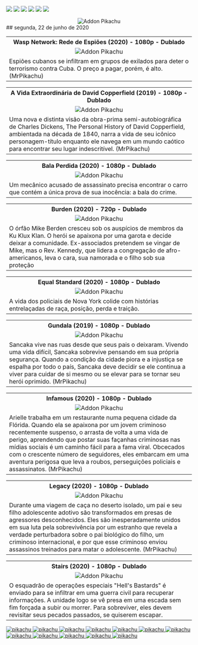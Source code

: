 <!--Copias não serão toleradas-->

 [![](https://tinyurl.com/ydcxhx7f)](http://bit.ly/repokachu) [![](https://tinyurl.com/ybaflaxt)](https://vkodi.net/repo/) [![](https://tinyurl.com/ybcutyjq)](http://bit.ly/zipikachu) [![](https://tinyurl.com/yckqgysp)](https://linktr.ee/addonpikachu) [![](https://tinyurl.com/ybja3588)](https://tinyurl.com/grupopikachu) [![](https://tinyurl.com/y83so6xr)](https://t.me/addonpikachu)  
 <div align="center"><img src="https://tinyurl.com/ycgwmb3x" alt="Addon Pikachu"></div>
## segunda, 22 de junho de 2020
<table style="width:100%"><tr><th><center><b> Wasp Network: Rede de Espiões (2020) - 1080p - Dublado </b></center></th></tr>
<tr><td><div align="center"><img src="https://image.tmdb.org/t/p/original/72r4uAQGsa8KEv0DB2TpSu31lEB.jpg" alt="Addon Pikachu"></div></td></tr>
<tr><td><justify>Espiões cubanos se infiltram em grupos de exilados para deter o terrorismo contra Cuba. O preço a pagar, porém, é alto. (MrPikachu)</justify></td></tr></table>


<table style="width:100%"><tr><th><center><b> A Vida Extraordinária de David Copperfield (2019) - 1080p - Dublado </b></center></th></tr>
<tr><td><div align="center"><img src="https://image.tmdb.org/t/p/w500_and_h282_face/b8Pl9bvqJZgcZBIxxbAcaTCFba.jpg" alt="Addon Pikachu"></div></td></tr>
<tr><td><justify> Uma nova e distinta visão da obra-prima semi-autobiográfica de Charles Dickens, The Personal History of David Copperfield, ambientada na década de 1840, narra a vida de seu icônico personagem-título enquanto ele navega em um mundo caótico para encontrar seu lugar indescritível. (MrPikachu)</justify></td></tr></table>


<table style="width:100%"><tr><th><center><b> Bala Perdida (2020) - 1080p - Dublado </b></center></th></tr>
<tr><td><div align="center"><img src="https://image.tmdb.org/t/p/w500_and_h282_face/t4mzypFVjY6toyBXAmfrIaWcUXa.jpg" alt="Addon Pikachu"></div></td></tr>
<tr><td><justify>Um mecânico acusado de assassinato precisa encontrar o carro que contém a única prova de sua inocência: a bala do crime.</justify></td></tr></table>


<table style="width:100%"><tr><th><center><b> Burden (2020) - 720p - Dublado </b></center></th></tr>
<tr><td><div align="center"><img src="https://image.tmdb.org/t/p/original/xuK6xy04AZknmkD9do4KPafEFge.jpg" alt="Addon Pikachu"></div></td></tr>
<tr><td><justify>O órfão Mike Berden cresceu sob os auspícios de membros da Ku Klux Klan. O herói se apaixona por uma garota e decide deixar a comunidade. Ex-associados pretendem se vingar de Mike, mas o Rev. Kennedy, que lidera a congregação de afro-americanos, leva o cara, sua namorada e o filho sob sua proteção</justify></td></tr></table>


<table style="width:100%"><tr><th><center><b> Equal Standard (2020) - 1080p - Dublado </b></center></th></tr>
<tr><td><div align="center"><img src="https://image.tmdb.org/t/p/w500_and_h282_face/p5Gy0pcWSywKyPFtGLMh5paGTIj.jpg" alt="Addon Pikachu"></div></td></tr>
<tr><td><justify>A vida dos policiais de Nova York colide com histórias entrelaçadas de raça, posição, perda e traição.</justify></td></tr></table>


<table style="width:100%"><tr><th><center><b> Gundala (2019) - 1080p - Dublado </b></center></th></tr>
<tr><td><div align="center"><img src="https://image.tmdb.org/t/p/w500_and_h282_face/nmHCKQ1GtlPLZVAtBfsYDqVPhPW.jpg" alt="Addon Pikachu"></div></td></tr>
<tr><td><justify>Sancaka vive nas ruas desde que seus pais o deixaram. Vivendo uma vida difícil, Sancaka sobrevive pensando em sua própria segurança. Quando a condição da cidade piora e a injustiça se espalha por todo o país, Sancaka deve decidir se ele continua a viver para cuidar de si mesmo ou se elevar para se tornar seu herói oprimido. (MrPikachu)</justify></td></tr></table>


<table style="width:100%"><tr><th><center><b> Infamous (2020) - 1080p - Dublado </b></center></th></tr>
<tr><td><div align="center"><img src="https://image.tmdb.org/t/p/w500_and_h282_face/j57oUw8LIYvjOl0zs3A1A1UqwKH.jpg" alt="Addon Pikachu"></div></td></tr>
<tr><td><justify>Arielle trabalha em um restaurante numa pequena cidade da Flórida. Quando ela se apaixona por um jovem criminoso recentemente suspenso, o arrasta de volta a uma vida de perigo, aprendendo que postar suas façanhas criminosas nas mídias sociais é um caminho fácil para a fama viral. Obcecados com o crescente número de seguidores, eles embarcam em uma aventura perigosa que leva a roubos, perseguições policiais e assassinatos. (MrPikachu)</justify></td></tr></table>


<table style="width:100%"><tr><th><center><b> Legacy (2020) - 1080p - Dublado </b></center></th></tr>
<tr><td><div align="center"><img src="https://image.tmdb.org/t/p/w220_and_h330_face/mMV1s4zuJSHCrkuhZQJLaHbOwEy.jpg" alt="Addon Pikachu"></div></td></tr>
<tr><td><justify>Durante uma viagem de caça no deserto isolado, um pai e seu filho adolescente adotivo são transformados em presas de agressores desconhecidos. Eles são inesperadamente unidos em sua luta pela sobrevivência por um estranho que revela a verdade perturbadora sobre o pai biológico do filho, um criminoso internacional, e por que esse criminoso enviou assassinos treinados para matar o adolescente. (MrPikachu)</justify></td></tr></table>


<table style="width:100%"><tr><th><center><b> Stairs (2020) - 1080p - Dublado </b></center></th></tr>
<tr><td><div align="center"><img src="https://image.tmdb.org/t/p/w500_and_h282_face/s4nGmEeYpy0zM0UC3QfgOBJJyGa.jpg" alt="Addon Pikachu"></div></td></tr>
<tr><td><justify>O esquadrão de operações especiais "Hell's Bastards" é enviado para se infiltrar em uma guerra civil para recuperar informações. A unidade logo se vê presa em uma escada sem fim forçada a subir ou morrer. Para sobreviver, eles devem revisitar seus pecados passados, se quiserem escapar.</justify></td></tr></table>

<a href="https://bit.ly/pikachufull">
<img src="https://tinyurl.com/y9zk36eq" alt="pikachu">
</a>
<a href="https://bit.ly/novidadedocs">
<img src="https://tinyurl.com/y9xs5l4t" alt="pikachu">
</a>
<a href="https://bit.ly/novidaDesenhos">
<img src="https://tinyurl.com/y73n4mmf" alt="pikachu">
</a>
<a href="https://bit.ly/novidadenovelas">
<img src="https://tinyurl.com/ybrg85o5" alt="pikachu">
</a>
<a href="https://bit.ly/novidadeinfantil">
<img src="https://tinyurl.com/y9pkjsed" alt="pikachu">
<a href="https://bit.ly/novidadesforno">
<img src="https://tinyurl.com/y8r3h7x2" alt="pikachu">
</a>
</a>
<a href="https://bit.ly/novidadeanimes">
<img src="https://tinyurl.com/y8tc5v56" alt="pikachu">
</a>
<a href="https://bit.ly/novidadeshows">
<img src="https://tinyurl.com/ybdjml82" alt="pikachu">
</a>
<a href="https://bit.ly/novidadeseries">
<img src="https://tinyurl.com/y8pbauft" alt="pikachu">
</a>
<a href="https://bit.ly/novidadelives">
<img src="https://tinyurl.com/y8ehpr7u" alt="pikachu">
</a>
<a href="https://bit.ly/novidadeTV">
<img src="https://tinyurl.com/ydbcnj3f" alt="pikachu">
</a>
<a href="https://bit.ly/pikachufull">
<img src="https://tinyurl.com/y72vpx8n" alt="pikachu">
</a>


<!--Copias não serão toleradas-->
